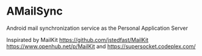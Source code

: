 # AMailSync
Android mail synchronization service as the Personal Application Server

Inspirated by
 MailKit https://github.com/jstedfast/MailKit https://www.openhub.net/p/MailKit
and
 https://supersocket.codeplex.com/
